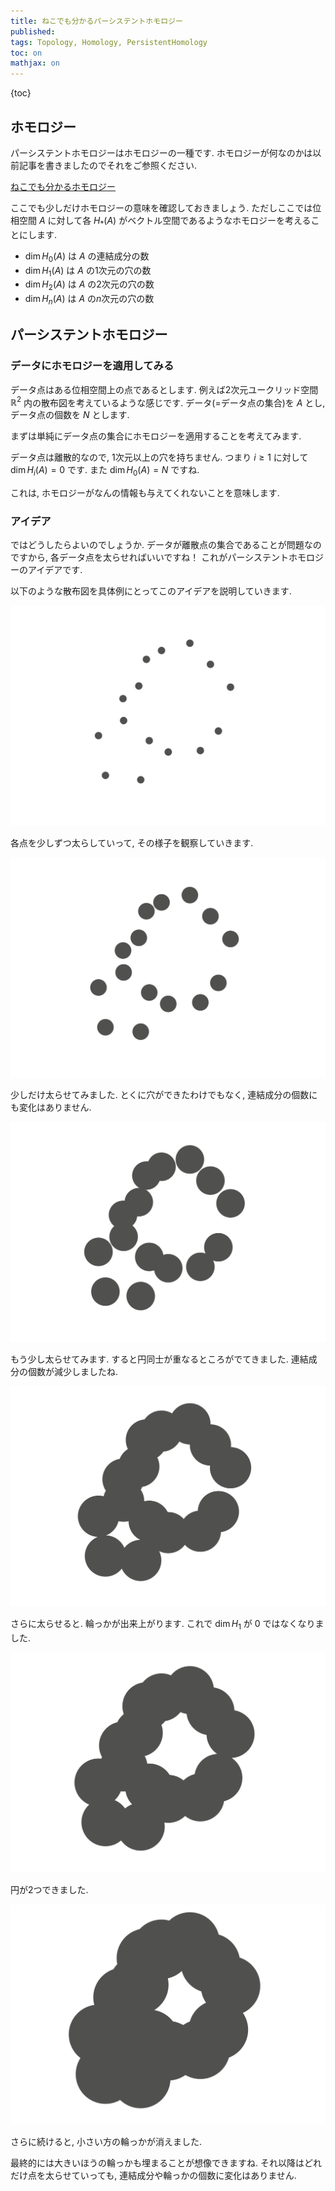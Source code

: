 ```yaml
---
title: ねこでも分かるパーシステントホモロジー
published:
tags: Topology, Homology, PersistentHomology
toc: on
mathjax: on
---
```





<!--more-->


{toc}


## ホモロジー

パーシステントホモロジーはホモロジーの一種です. ホモロジーが何なのかは以前記事を書きましたのでそれをご参照ください.

[ねこでも分かるホモロジー](/posts/math/what-is-homology.html)

ここでも少しだけホモロジーの意味を確認しておきましょう. ただしここでは位相空間 $A$ に対して各 $H_*(A)$ がベクトル空間であるようなホモロジーを考えることにします.

- $\dim H_0(A)$ は $A$ の連結成分の数
- $\dim H_1(A)$ は $A$ の1次元の穴の数
- $\dim H_2(A)$ は $A$ の2次元の穴の数
- $\dim H_n(A)$ は $A$ の$n$次元の穴の数



## パーシステントホモロジー

### データにホモロジーを適用してみる

データ点はある位相空間上の点であるとします. 例えば2次元ユークリッド空間 $\mathbb{R}^2$ 内の散布図を考えているような感じです. データ(=データ点の集合)を $A$ とし, データ点の個数を $N$ とします.

まずは単純にデータ点の集合にホモロジーを適用することを考えてみます.

データ点は離散的なので, 1次元以上の穴を持ちません. つまり $i \geq 1$ に対して $\dim H_i(A) = 0$ です. また $\dim H_0(A) = N$ ですね.

これは, ホモロジーがなんの情報も与えてくれないことを意味します.

### アイデア

ではどうしたらよいのでしょうか. データが離散点の集合であることが問題なのですから, 各データ点を太らせればいいですね！ これがパーシステントホモロジーのアイデアです.

以下のような散布図を具体例にとってこのアイデアを説明していきます.

![](/images/scatters/scatter.jpg)

各点を少しずつ太らしていって, その様子を観察していきます.

![](/images/scatters/scatter2.jpg)

少しだけ太らせてみました. とくに穴ができたわけでもなく, 連結成分の個数にも変化はありません.

![](/images/scatters/scatter3.jpg)

もう少し太らせてみます. すると円同士が重なるところがでてきました. 連結成分の個数が減少しましたね.

![](/images/scatters/scatter4.jpg)

さらに太らせると. 輪っかが出来上がります. これで $\dim H_1$ が $0$ ではなくなりました.

![](/images/scatters/scatter5.jpg)

円が2つできました.

![](/images/scatters/scatter6.jpg)

さらに続けると, 小さい方の輪っかが消えました.

最終的には大きいほうの輪っかも埋まることが想像できますね. それ以降はどれだけ点を太らせていっても, 連結成分や輪っかの個数に変化はありません.

